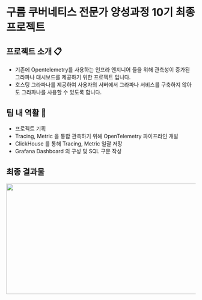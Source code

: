 # 구름 쿠버네티스 전문가 양성과정 10기 최종 프로젝트

## 프로젝트 소개 📋
- 기존에 Opentelemetry를 사용하는 인프라 엔지니어 들을 위해 관측성이 증가된 그라파나 대시보드를 제공하기 위한 프로젝트 입니다.
- 호스팅 그라파나를 제공하여 사용자의 서버에서 그라파나 서비스를 구축하지 않아도 그라파나를 사용할 수 있도록 합니다.

## 팀 내 역활 🧑‍
- 프로젝트 기획
-  Tracing, Metric 을 통합 관측하기 위해 OpenTelemetry 파이프라인 개발
- ClickHouse 를 통해 Tracing, Metric 일괄 저장
- Grafana Dashboard 의 구성 및 SQL 구문 작성


## 최종 결과물

<p align="center"><img src="./devlite_monitor.gif" width="600" height="294"/></p>